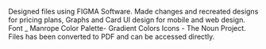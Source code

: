 Designed files using FIGMA Software.
Made changes and recreated designs for pricing plans, Graphs and Card UI design for mobile and web design.
Font _ Manrope
Color Palette- Gradient Colors
Icons - The Noun Project.
Files has been converted to PDF and can be accessed directly.
